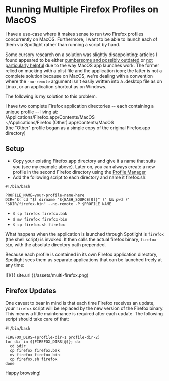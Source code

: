 # Running Multiple Firefox Profiles on MacOS
I have a use-case where it makes sense to run two Firefox profiles concurrently on MacOS. Furthermore, I want to be able to launch each of them via Spotlight rather than running a script by hand.

Some cursory research on a solution was slightly disappointing: articles I found appeared to be either [cumbersome and possibly outdated](https://spf13.com/post/managing-multiple-firefox-profiles-in-os-x/) or [not particularly helpful](http://kb.mozillazine.org/Opening_a_new_instance_of_Firefox_with_another_profile) due to the way MacOS app launches work. The former relied on mucking with a plist file and the application icon; the latter is not a complete solution because on MacOS, we're dealing with a convention where the `-no-remote` argument isn't easily written into a .desktop file as on Linux, or an application shortcut as on Windows. 

The following is my solution to this problem.

I have two complete Firefox application directories -- each containing a unique profile -- living at:  
/Applications/Firefox.app/Contents/MacOS  
~/Applications/Firefox (Other).app/Contents/MacOS  
(the "Other" profile began as a simple copy of the original Firefox.app directory)

## Setup
- Copy your existing Firefox.app directory and give it a name that suits you (see my example above). Later on, you can always create a new profile in the second Firefox directory using the [Profile Manager](http://kb.mozillazine.org/Profile_Manager)
- Add the following script to each directory and name it firefox.sh:  

```
#!/bin/bash

PROFILE_NAME=your-profile-name-here
DIR="$( cd "$( dirname "${BASH_SOURCE[0]}" )" && pwd )"
"$DIR/firefox-bin" --no-remote -P $PROFILE_NAME
```
- `$ cp firefox firefox.bak`
- `$ mv firefox firefox-bin`
- `$ cp firefox.sh firefox`

What happens when the application is launched through Spotlight is `firefox` (the shell script) is invoked. It then calls the actual firefox binary, `firefox-bin`, with the absolute directory path prepended.

Because each profile is contained in its own Firefox application directory, Spotlight sees them as separate applications that can be launched freely at any time:

![]({{ site.url }}/assets/multi-firefox.png)

## Firefox Updates
One caveat to bear in mind is that each time Firefox receives an update, your `firefox` script will be replaced by the new version of the Firefox binary. This means a little maintenance is required after each update. The following script should take care of that:

```
#!/bin/bash

FIREFOX_DIRS=(profile-dir-1 profile-dir-2)
for dir in ${FIREFOX_DIRS[@]}; do
  cd $dir
  cp firefox firefox.bak
  mv firefox firefox-bin
  cp firefox.sh firefox
done
```
Happy browsing!
